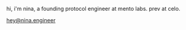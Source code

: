 hi, i'm nina, a founding protocol engineer at mento labs. prev at celo.

[hey@nina.engineer](mailto:hey@nina.engineer?subject=[GitHub]%20Source%20Han%20Sans)
